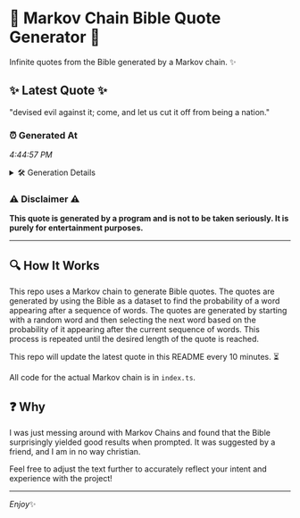 # 📖 Markov Chain Bible Quote Generator 📖

Infinite quotes from the Bible generated by a Markov chain. ✨

## ✨ Latest Quote ✨
"devised evil against it; come, and let us cut it off from being a nation."

### ⏰ Generated At
*4:44:57 PM*

<details>
    <summary>🛠️ Generation Details</summary>
    <p>
        <strong>🌱 Seed:</strong> devised<br>
        <strong>🔄 Iterations:</strong> 14<br>
        <strong>📜 Context History:</strong><br>[ devised ]: evil<br>[ devised, evil ]: against<br>[ devised, evil, against ]: it;<br>[ devised, evil, against, it; ]: come,<br>[ devised, evil, against, it;, come, ]: and<br>[ devised, evil, against, it;, come,, and ]: let<br>[ evil, against, it;, come,, and, let ]: us<br>[ against, it;, come,, and, let, us ]: cut<br>[ it;, come,, and, let, us, cut ]: it<br>[ come,, and, let, us, cut, it ]: off<br>[ and, let, us, cut, it, off ]: from<br>[ let, us, cut, it, off, from ]: being<br>[ us, cut, it, off, from, being ]: a<br>[ cut, it, off, from, being, a ]: nation.<br>
    </p>
</details>

### ⚠️ Disclaimer ⚠️
**This quote is generated by a program and is not to be taken seriously. It is purely for entertainment purposes.**

---

## 🔍 How It Works

This repo uses a Markov chain to generate Bible quotes. The quotes are generated by using the Bible as a dataset to find the probability of a word appearing after a sequence of words. The quotes are generated by starting with a random word and then selecting the next word based on the probability of it appearing after the current sequence of words. This process is repeated until the desired length of the quote is reached.

This repo will update the latest quote in this README every 10 minutes. ⏳

All code for the actual Markov chain is in `index.ts`.

## ❓ Why

I was just messing around with Markov Chains and found that the Bible surprisingly yielded good results when prompted. 
It was suggested by a friend, and I am in no way christian.

Feel free to adjust the text further to accurately reflect your intent and experience with the project!

---

*Enjoy*✨
